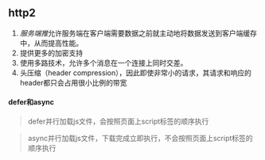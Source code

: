 ## http2
1. *服务端推*允许服务端在客户端需要数据之前就主动地将数据发送到客户端缓存中，从而提高性能。
2. 提供更多的加密支持
3. 使用多路技术，允许多个消息在一个连接上同时交差。
4. 头压缩（header compression），因此即使非常小的请求，其请求和响应的header都只会占用很小比例的带宽
#### defer和async 
>defer并行加载js文件，会按照页面上script标签的顺序执行 

>async并行加载js文件，下载完成立即执行，不会按照页面上script标签的顺序执行 